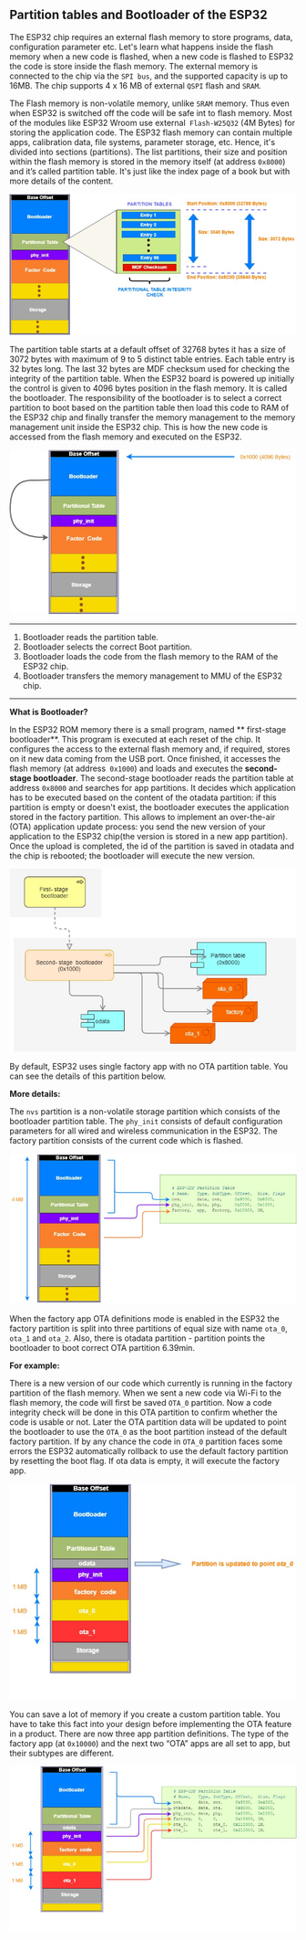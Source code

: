 ##  Partition tables and Bootloader of the ESP32 

The ESP32 chip requires an external flash memory to store programs, data, configuration parameter etc. Let's learn what happens inside the flash memory when a new code is flashed, when a new code is flashed to ESP32 the code is store inside the flash memory. The external memory is connected to the chip via the `SPI bus`, and the supported capacity is up to 16MB. The chip supports 4 x 16 MB of external `QSPI` flash and `SRAM`.

The Flash memory is non-volatile memory, unlike `SRAM` memory. Thus even when ESP32 is switched off the code will be safe int to flash memory.
Most of the modules like ESP32 Wroom use external` Flash-W25Q32` (4M Bytes) for storing the application code. The ESP32 flash memory can contain multiple apps, calibration data, file systems, parameter storage, etc. Hence, it's divided into sections (partitions). The list partitions, their size and position within the flash memory is stored in the memory itself (at address `0x8000`) and it’s called partition table. It's just like the index page of a book but with more details of the content.

[![](https://github.com/iqnev/Partition_tables_and_Bootloader_of_the_ESP32/blob/master/source/4_05.jpg)](https://github.com/iqnev/Partition_tables_and_Bootloader_of_the_ESP32/blob/master/source/4_05.jpg)

The partition table starts at a default offset of 32768 bytes it has a size of 3072 bytes with maximum of 9 to 5 distinct table entries. Each table entry is
32 bytes long. The last 32 bytes are MDF checksum used for checking the integrity of the partition table.
When the ESP32 board is powered up initially the control is given to 4096 bytes position in the flash memory. It is called the bootloader. The responsibility of the bootloader is to select a correct partition to boot based on the partition table then load this code to RAM of the ESP32 chip and finally transfer the memory management to the memory management unit inside the ESP32 chip. This is how the new code is accessed from the flash memory and executed on the ESP32.

[![](https://github.com/iqnev/Partition_tables_and_Bootloader_of_the_ESP32/blob/master/source/5_12.jpg)](https://github.com/iqnev/Partition_tables_and_Bootloader_of_the_ESP32/blob/master/source/5_12.jpg)

------------

1.  Bootloader reads the partition table.
2.  Bootloader selects the correct Boot partition.
3. Bootloader loads the code from the flash memory to the RAM of the ESP32 chip.
4. Bootloader transfers the memory management to MMU of the ESP32 chip.

------------

**What is Bootloader?**

In the ESP32 ROM memory there is a small program, named ** first-stage bootloader**. This program is executed at each reset of the chip. It configures the access to the external flash memory and, if required, stores on it new data coming from the USB port. Once finished, it accesses the flash memory (at address` 0x1000`) and loads and executes the **second-stage bootloader**. The second-stage bootloader reads the partition table at address `0x8000` and searches for app partitions. It decides which application has to be executed based on the content of the otadata partition: if this partition is empty or doesn't exist, the bootloader executes the application stored in the factory partition. This allows to implement an over-the-air (OTA) application update process: you send the new version of your application to the ESP32 chip(the version is stored in a new app partition).
Once the upload is completed, the id of the partition is saved in otadata and the chip is rebooted; the bootloader will execute the new version.

[![](https://github.com/iqnev/Partition_tables_and_Bootloader_of_the_ESP32/blob/master/source/bootloader.jpg)](https://github.com/iqnev/Partition_tables_and_Bootloader_of_the_ESP32/blob/master/source/bootloader.jpg)

By default, ESP32 uses single factory app with no OTA partition table. You can see the details of this partition below.

**More details:**

The `nvs` partition is a non-volatile storage partition which consists of the bootloader partition table. The `phy_init` consists of default configuration parameters for all wired and wireless communication in the ESP32.
The factory partition consists of the current code which is flashed.

[![](https://github.com/iqnev/Partition_tables_and_Bootloader_of_the_ESP32/blob/master/source/5_57.jpg)](https://github.com/iqnev/Partition_tables_and_Bootloader_of_the_ESP32/blob/master/source/5_57.jpg)


When the factory app OTA definitions mode is enabled in the ESP32 the factory partition is split into three partitions of equal size with name `ota_0`, `ota_1` and `ota_2`.
Also, there is otadata partition - partition points the bootloader to boot correct OTA partition 6.39min.

**For example:**

There is a new version of our code which currently is running in the factory partition of the flash memory. When we sent a new code via Wi-Fi to
the flash memory, the code will first be saved `OTA_0` partition. Now a code integrity check will be done in this OTA partition to confirm whether the code is usable or not. Later the OTA partition data will be updated to point the bootloader to use the `OTA_0` as the boot partition instead of the default factory partition. If by any chance the code in `OTA_0` partition faces some errors the ESP32 automatically rollback to use the default factory partition by resetting the boot flag. If ota data is empty, it will execute the factory app.

[![](https://github.com/iqnev/Partition_tables_and_Bootloader_of_the_ESP32/blob/master/source/7_04.jpg)](https://github.com/iqnev/Partition_tables_and_Bootloader_of_the_ESP32/blob/master/source/7_04.jpg)

You can save a lot of memory if you create a custom partition table. You have to take this fact into your design before implementing the OTA feature in a product. There are now three app partition definitions. The type of the factory app (at `0x10000`) and the next two “OTA” apps are all set to app, but their subtypes are different.

[![](https://github.com/iqnev/Partition_tables_and_Bootloader_of_the_ESP32/blob/master/source/8_22.jpg)](https://github.com/iqnev/Partition_tables_and_Bootloader_of_the_ESP32/blob/master/source/8_22.jpg)

